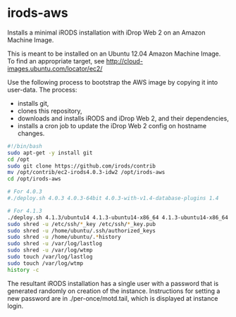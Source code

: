 irods-aws
=========

Installs a minimal iRODS installation with iDrop Web 2 on an Amazon Machine
Image.

This is meant to be installed on an Ubuntu 12.04 Amazon Machine Image.
To find an appropriate target, see http://cloud-images.ubuntu.com/locator/ec2/

Use the following process to bootstrap the AWS image by copying it into 
user-data. The process:
* installs git,
* clones this repository,
* downloads and installs iRODS and iDrop Web 2, and their dependencies,
* installs a cron job to update the iDrop Web 2 config on hostname changes.

```bash
#!/bin/bash
sudo apt-get -y install git
cd /opt
sudo git clone https://github.com/irods/contrib
mv /opt/contrib/ec2-irods4.0.3-idw2 /opt/irods-aws
cd /opt/irods-aws

# For 4.0.3
#./deploy.sh 4.0.3 4.0.3-64bit 4.0.3-with-v1.4-database-plugins 1.4

# For 4.1.3
./deploy.sh 4.1.3/ubuntu14 4.1.3-ubuntu14-x86_64 4.1.3-ubuntu14-x86_64 1.5-ubuntu14-x86_64
sudo shred -u /etc/ssh/*_key /etc/ssh/*_key.pub
sudo shred -u /home/ubuntu/.ssh/authorized_keys
sudo shred -u /home/ubuntu/.*history
sudo shred -u /var/log/lastlog
sudo shred -u /var/log/wtmp
sudo touch /var/log/lastlog
sudo touch /var/log/wtmp
history -c
```

The resultant iRODS installation has a single user with a password that is
generated randomly on creation of the instance. Instructions for setting a
new password are in ./per-once/motd.tail, which is displayed at instance login.
